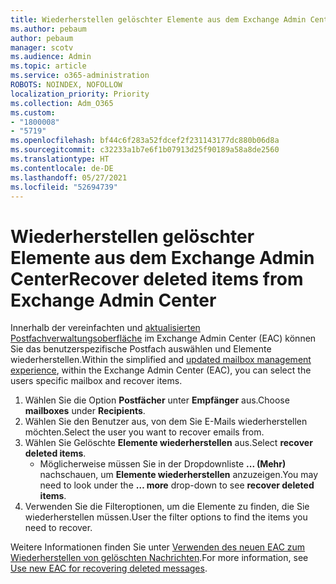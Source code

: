 ```yaml
---
title: Wiederherstellen gelöschter Elemente aus dem Exchange Admin Center
ms.author: pebaum
author: pebaum
manager: scotv
ms.audience: Admin
ms.topic: article
ms.service: o365-administration
ROBOTS: NOINDEX, NOFOLLOW
localization_priority: Priority
ms.collection: Adm_O365
ms.custom:
- "1800008"
- "5719"
ms.openlocfilehash: bf44c6f283a52fdcef2f231143177dc880b06d8a
ms.sourcegitcommit: c32233a1b7e6f1b07913d25f90189a58a8de2560
ms.translationtype: HT
ms.contentlocale: de-DE
ms.lasthandoff: 05/27/2021
ms.locfileid: "52694739"
---
```

# <a name="recover-deleted-items-from-exchange-admin-center"></a><span data-ttu-id="a6cc5-102">Wiederherstellen gelöschter Elemente aus dem Exchange Admin Center</span><span class="sxs-lookup"><span data-stu-id="a6cc5-102">Recover deleted items from Exchange Admin Center</span></span>

<span data-ttu-id="a6cc5-103">Innerhalb der vereinfachten und [aktualisierten Postfachverwaltungsoberfläche](https://admin.exchange.microsoft.com/#/mailboxes) im Exchange Admin Center (EAC) können Sie das benutzerspezifische Postfach auswählen und Elemente wiederherstellen.</span><span class="sxs-lookup"><span data-stu-id="a6cc5-103">Within the simplified and [updated mailbox management experience](https://admin.exchange.microsoft.com/#/mailboxes), within the Exchange Admin Center (EAC), you can select the users specific mailbox and recover items.</span></span>

1. <span data-ttu-id="a6cc5-104">Wählen Sie die Option **Postfächer** unter **Empfänger** aus.</span><span class="sxs-lookup"><span data-stu-id="a6cc5-104">Choose **mailboxes** under **Recipients**.</span></span>
2. <span data-ttu-id="a6cc5-105">Wählen Sie den Benutzer aus, von dem Sie E-Mails wiederherstellen möchten.</span><span class="sxs-lookup"><span data-stu-id="a6cc5-105">Select the user you want to recover emails from.</span></span>
3. <span data-ttu-id="a6cc5-106">Wählen Sie Gelöschte **Elemente wiederherstellen** aus.</span><span class="sxs-lookup"><span data-stu-id="a6cc5-106">Select **recover deleted items**.</span></span>
    - <span data-ttu-id="a6cc5-107">Möglicherweise müssen Sie in der Dropdownliste **... (Mehr)** nachschauen, um **Elemente wiederherstellen** anzuzeigen.</span><span class="sxs-lookup"><span data-stu-id="a6cc5-107">You may need to look under the **… more** drop-down to see **recover deleted items**.</span></span>
4. <span data-ttu-id="a6cc5-108">Verwenden Sie die Filteroptionen, um die Elemente zu finden, die Sie wiederherstellen müssen.</span><span class="sxs-lookup"><span data-stu-id="a6cc5-108">User the filter options to find the items you need to recover.</span></span>

<span data-ttu-id="a6cc5-109">Weitere Informationen finden Sie unter [Verwenden des neuen EAC zum Wiederherstellen von gelöschten Nachrichten](/exchange/recipients-in-exchange-online/manage-user-mailboxes/recover-deleted-messages#use-new-eac-for-recovering-deleted-messages).</span><span class="sxs-lookup"><span data-stu-id="a6cc5-109">For more information, see [Use new EAC for recovering deleted messages](/exchange/recipients-in-exchange-online/manage-user-mailboxes/recover-deleted-messages#use-new-eac-for-recovering-deleted-messages).</span></span>
